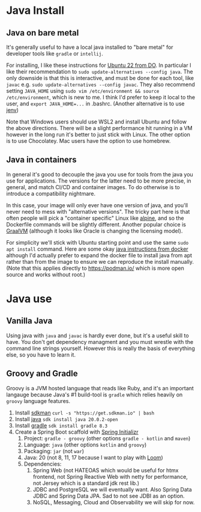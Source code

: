 # Java Install

## Java on bare metal
It's generally useful to have a local java installed to "bare metal" for developer tools like `gradle` or `intellij`.

For installing, I like these instructions for [Ubuntu 22 from DO](https://www.digitalocean.com/community/tutorials/how-to-install-java-with-apt-on-ubuntu-22-04). In particular I like their recommendation to `sudo update-alternatives --config java`. The only downside is that this is interactive, and must be done for each tool, like `javac` e.g. `sudo update-alternatives --config javac`. They also recommend setting `JAVA_HOME` using `sudo vim /etc/environment && source /etc/environment`, which is new to me. I think I'd prefer to keep it local to the user, and `export JAVA_HOME=...` in .bashrc. (Another alternative is to use [jenv](https://github.com/jenv/jenv))

Note that Windows users should use WSL2 and install Ubuntu and follow the above directions. There will be a slight performance hit running in a VM however in the long run it's better to just stick with Linux. The other option is to use Chocolatey. Mac users have the option to use homebrew.

## Java in containers
In general it's good to decouple the java you use for tools from the java you use for applications.
The versions for the latter need to be more precise, in general, and match CI/CD and container images.
To do otherwise is to introduce a compatibility nightmare.

In this case, your image will only ever have one version of java, and you'll never need to mess with "alternative versions". The tricky part here is that often people will pick a "container specific" Linux like [alpine](https://www.alpinelinux.org/), and so the Dockerfile commands will be slightly different. Another popular choice is [GraalVM](https://www.graalvm.org/) (although it looks like Oracle is changing the licensing model).

For simplicity we'll stick with Ubuntu starting point and use the same `sudo apt install` command. Here are some okay [java instructions from docker](https://docs.docker.com/language/java/build-images/) although I'd actually prefer to expand the docker file to install java from apt rather than from the image to ensure we can reproduce the install manually. (Note that this applies directly to https://podman.io/ which is more open source and works without root.)

# Java use

## Vanilla Java
Using java with `java` and `javac` is hardly ever done, but it's a useful skill to have.
You don't get dependency managment and you must wrestle with the command line strings yourself.
However this is really the basis of everything else, so you have to learn it.

## Groovy and Gradle
Groovy is a JVM hosted language that reads like Ruby, and it's an important langauge because Java's #1 build-tool is `gradle` which relies heavily on `groovy` language features.

  1. Install [sdkman](https://sdkman.io/) `curl -s "https://get.sdkman.io" | bash`
  1. Install [java]() `sdk install java 20.0.2-open`
  2. Install [gradle]() `sdk install gradle 8.3`
  4. Create a Spring Boot scaffold with [Spring Initializr](https://start.spring.io/)
      1. Project: `gradle - groovy` (other options `gradle - kotlin` and `maven`)
      2. Language: `java` (other options `kotlin` and `groovy`)
      3. Packaging: `jar` (not `war`)
      4. Java: 20 (not 8, 11, 17 because I want to play with [Loom](https://www.baeldung.com/openjdk-project-loom))
      5. Dependencies:
          1. Spring Web (not HATEOAS which would be useful for htmx frontend, not Spring Reactive Web with netty for performance, not Jersey which is a standard jdk rest lib.)
          2. JDBC and PostgreSQL we will eventually want. Also Spring Data JDBC and Spring Data JPA. Sad to not see JDBI as an option.
          3. NoSQL, Messaging, Cloud and Observability we will skip for now.

